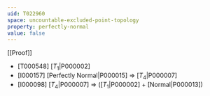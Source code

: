 ```yaml
---
uid: T022960
space: uncountable-excluded-point-topology
property: perfectly-normal
value: false
---
```

[[Proof]]

* [T000548] [$T_1$|P000002]
* [I000157] [Perfectly Normal|P000015] => [$T_4$|P000007]
* [I000098] [$T_4$|P000007] => ([$T_1$|P000002] + [Normal|P000013])

